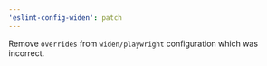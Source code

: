 ```yaml
---
'eslint-config-widen': patch
---
```


Remove `overrides` from `widen/playwright` configuration which was incorrect.
